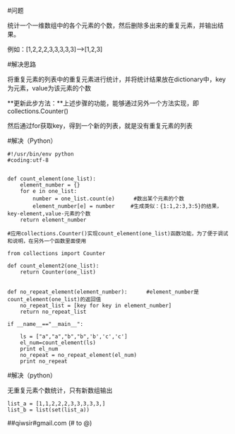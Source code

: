 #问题

统计一个一维数组中的各个元素的个数，然后删除多出来的重复元素，并输出结果。

例如：[1,2,2,2,3,3,3,3,3]-->[1,2,3]

#解决思路

将重复元素的列表中的重复元素进行统计，并将统计结果放在dictionary中，key为元素，value为该元素的个数

**更新此步方法：**上述步骤的功能，能够通过另外一个方法实现，即collections.Counter()

然后通过for获取key，得到一个新的列表，就是没有重复元素的列表



#解决（Python）

	#!/usr/bin/env python
	#coding:utf-8
	
	
	def count_element(one_list):
	    element_number = {}
	    for e in one_list:
	        number = one_list.count(e)      #数出某个元素的个数
	        element_number[e] = number     #生成类似：{1:1,2:3,3:5}的结果，key-element,value-元素的个数
	    return element_number

    #应用collections.Counter()实现count_element(one_list)函数功能，为了便于调试和说明，在另外一个函数里面使用
    
    from collections import Counter

    def count_element2(one_list):
        return Counter(one_list)

	
	def no_repeat_element(element_number):      #element_number是count_element(one_list)的返回值
	    no_repeat_list = [key for key in element_number]
	    return no_repeat_list
	
	if __name__=="__main__":
	
	    ls = ["a","a","b","b",'b','c','c']
	    el_num=count_element(ls)
	    print el_num
	    no_repeat = no_repeat_element(el_num)
	    print no_repeat

#解决（python）

无重复元素个数统计，只有新数组输出

    list_a = [1,1,2,2,2,3,3,3,3,3,]
    list_b = list(set(list_a))

##qiwsir#gmail.com (# to @)
